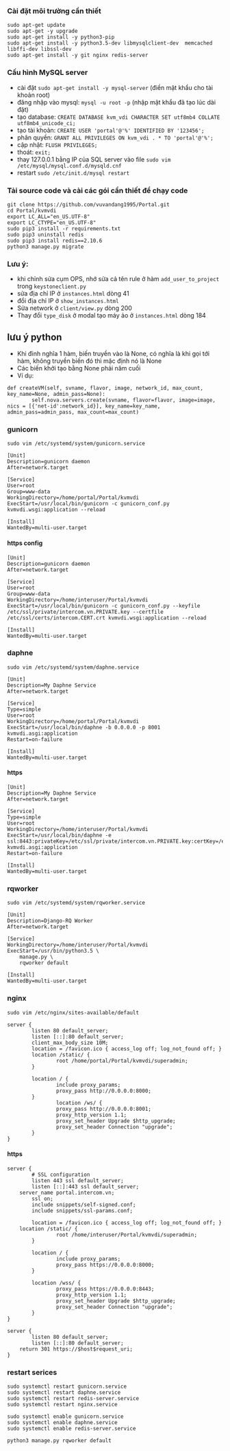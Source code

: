 ### Cài đặt môi trường cần thiết 
```
sudo apt-get update
sudo apt-get -y upgrade
sudo apt-get install -y python3-pip 
sudo apt-get install -y python3.5-dev libmysqlclient-dev  memcached libffi-dev libssl-dev
sudo apt-get install -y git nginx redis-server
```
### Cấu hình MySQL server
- cài đặt `sudo apt-get install -y mysql-server` (điền mật khẩu cho tài khoản root)
- đăng nhập vào mysql: `mysql -u root -p` (nhập mật khẩu đã tạo lúc dài đặt)
- tạo database: `CREATE DATABASE kvm_vdi CHARACTER SET utf8mb4 COLLATE utf8mb4_unicode_ci;`
- tạo tài khoản: `CREATE USER 'portal'@'%' IDENTIFIED BY '123456';`
- phân quyền: `GRANT ALL PRIVILEGES ON kvm_vdi . * TO 'portal'@'%';`
- cập nhật: `FLUSH PRIVILEGES;`
- thoát: `exit;`
- thay 127.0.0.1 bằng IP của SQL server vào file `sudo vim /etc/mysql/mysql.conf.d/mysqld.cnf`
- restart `sudo /etc/init.d/mysql restart`

### Tải source code và cài các gói cần thiết để chạy code 
```
git clone https://github.com/vuvandang1995/Portal.git
cd Portal/kvmvdi
export LC_ALL="en_US.UTF-8"
export LC_CTYPE="en_US.UTF-8"
sudo pip3 install -r requirements.txt
sudo pip3 uninstall redis
sudo pip3 install redis==2.10.6
python3 manage.py migrate
```

### Lưu ý:
- khi chỉnh sửa cụm OPS, nhớ sửa cả tên rule ở hàm `add_user_to_project` trong `keystoneclient.py`
- sửa địa chỉ IP ở `instances.html` dòng 41
- đổi địa chỉ IP ở `show_instances.html`
- Sửa network ở `client/view.py` dòng 200
- Thay đổi `type_disk` ở modal tạo máy ảo ở `instances.html` dòng 184
## lưu ý python
- Khi đinh nghĩa 1 hàm, biến truyền vào là None, có nghĩa là khi gọi tới hàm, không truyền biến đó thì mặc định nó là None
- Các biến khởi tạo bằng None phải năm cuối
- Ví dụ:
```
def createVM(self, svname, flavor, image, network_id, max_count, key_name=None, admin_pass=None):
        self.nova.servers.create(svname, flavor=flavor, image=image, nics = [{'net-id':network_id}], key_name=key_name, admin_pass=admin_pass, max_count=max_count)
```

### gunicorn
`sudo vim /etc/systemd/system/gunicorn.service`
```
[Unit]
Description=gunicorn daemon
After=network.target

[Service]
User=root
Group=www-data
WorkingDirectory=/home/portal/Portal/kvmvdi
ExecStart=/usr/local/bin/gunicorn -c gunicorn_conf.py kvmvdi.wsgi:application --reload

[Install]
WantedBy=multi-user.target
```
#### https config
```
[Unit]
Description=gunicorn daemon
After=network.target

[Service]
User=root
Group=www-data
WorkingDirectory=/home/interuser/Portal/kvmvdi
ExecStart=/usr/local/bin/gunicorn -c gunicorn_conf.py --keyfile /etc/ssl/private/intercom.vn.PRIVATE.key --certfile /etc/ssl/certs/intercom.CERT.crt kvmvdi.wsgi:application --reload

[Install]
WantedBy=multi-user.target                         
```
### daphne
`sudo vim /etc/systemd/system/daphne.service`
```
[Unit]
Description=My Daphne Service
After=network.target

[Service]
Type=simple
User=root
WorkingDirectory=/home/portal/Portal/kvmvdi
ExecStart=/usr/local/bin/daphne -b 0.0.0.0 -p 8001 kvmvdi.asgi:application
Restart=on-failure

[Install]
WantedBy=multi-user.target
```
#### https
```
[Unit]
Description=My Daphne Service
After=network.target

[Service]
Type=simple
User=root
WorkingDirectory=/home/interuser/Portal/kvmvdi
ExecStart=/usr/local/bin/daphne -e ssl:8443:privateKey=/etc/ssl/private/intercom.vn.PRIVATE.key:certKey=/etc/ssl/certs/intercom.CERT.crt kvmvdi.asgi:application
Restart=on-failure

[Install]
WantedBy=multi-user.target
```

### rqworker
`sudo vim /etc/systemd/system/rqworker.service`
```
[Unit]
Description=Django-RQ Worker
After=network.target

[Service]
WorkingDirectory=/home/interuser/Portal/kvmvdi
ExecStart=/usr/bin/python3.5 \
    manage.py \
    rqworker default

[Install]
WantedBy=multi-user.target
```
### nginx
`sudo vim /etc/nginx/sites-available/default`

```
server {
        listen 80 default_server;
        listen [::]:80 default_server;
        client_max_body_size 10M;
        location = /favicon.ico { access_log off; log_not_found off; }
        location /static/ {
                root /home/portal/Portal/kvmvdi/superadmin;
        }

        location / {
                include proxy_params;
                proxy_pass http://0.0.0.0:8000;
        }
                location /ws/ {
                proxy_pass http://0.0.0.0:8001;
                proxy_http_version 1.1;
                proxy_set_header Upgrade $http_upgrade;
                proxy_set_header Connection "upgrade";
        }
}
```
#### https
```
server {
        # SSL configuration
        listen 443 ssl default_server;
        listen [::]:443 ssl default_server;
	server_name portal.intercom.vn;
        ssl on;
        include snippets/self-signed.conf;
        include snippets/ssl-params.conf;

        location = /favicon.ico { access_log off; log_not_found off; }
	location /static/ {
                root /home/interuser/Portal/kvmvdi/superadmin;
        }

        location / {
                include proxy_params;
                proxy_pass https://0.0.0.0:8000;
        }

        location /wss/ {
                proxy_pass https://0.0.0.0:8443;
                proxy_http_version 1.1;
                proxy_set_header Upgrade $http_upgrade;
                proxy_set_header Connection "upgrade";
        }
}

server {
        listen 80 default_server;
        listen [::]:80 default_server;
	return 301 https://$host$request_uri;
}
```

### restart serices
```
sudo systemctl restart gunicorn.service
sudo systemctl restart daphne.service 
sudo systemctl restart redis-server.service
sudo systemctl restart nginx.service

sudo systemctl enable gunicorn.service
sudo systemctl enable daphne.service 
sudo systemctl enable redis-server.service
```

`python3 manage.py rqworker default`
